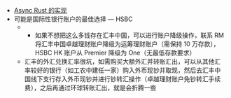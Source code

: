 - [Async Rust 的实现](https://www.tisonkun.org/2023/11/05/async-rust/)
- 可能是国际性银行账户的最佳选择 — HSBC
	- - 如果不想把这么多钱存在汇丰中国，可以进行账户降级操作，联系 RM 将汇丰中国卓越理财账户降级为运筹理财账户（需保持 10 万存款），HSBC HK 账户从 Premier 降级为 One（无最低存款要求）
	- 汇丰的外汇兑换汇率很坑，如需购买大额外汇并转账汇出，可以从其他汇率较好的银行（如工农中建任一家）购入外币现钞并取现，然后去汇丰中国线下支行存入外币现钞并进行钞转汇操作（卓越理财账户免钞转汇手续费），之后再通过环球转账汇出，就是会折腾一些